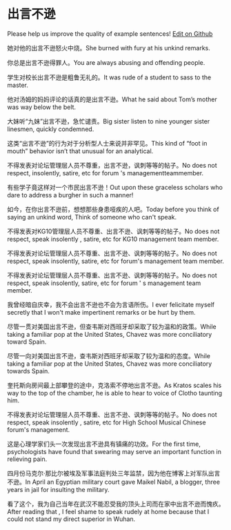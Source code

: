 # 出言不逊

Please help us improve the quality of example sentences! [Edit on Github](https://github.com/jiyushe/jiyu-example-sentence-source/blob/main/chinese/chuyanbuxun.md)

<p><span class="chinese">她对他的出言不逊怒火中烧。</span><span class="english">She burned with fury at his unkind remarks.</span></p>

<p><span class="chinese">你总是出言不逊得罪人。</span><span class="english">You are always abusing and offending people.</span></p>

<p><span class="chinese">学生对校长出言不逊是粗鲁无礼的。</span><span class="english">It was rude of a student to sass to the master.</span></p>

<p><span class="chinese">他对汤姆的妈妈评论的话真的是出言不逊。</span><span class="english">What he said about Tom’s mother was way below the belt.</span></p>

<p><span class="chinese">大妹听“九妹”出言不逊，急忙谴责。</span><span class="english">Big sister listen to nine younger sister linesmen, quickly condemned.</span></p>

<p><span class="chinese">这类“出言不逊”的行为对于分析型人士来说并非罕见。</span><span class="english">This kind of “foot in mouth” behavior isn’t that unusual for an analytical.</span></p>

<p><span class="chinese">不得发表对论坛管理层人员不尊重，出言不逊，讽刺等等的帖子。</span><span class="english">No does not respect, insolently, satire, etc for forum 's managementteammember.</span></p>

<p><span class="chinese">有些学子竟这样对一个市民出言不逊！</span><span class="english">Out upon these graceless scholars who dare to address a burgher in such a manner!</span></p>

<p><span class="chinese">如今，在你出言不逊前，想想那些身患哑疾的人吧。</span><span class="english">Today before you think of saying an unkind word, Think of someone who can't speak.</span></p>

<p><span class="chinese">不得发表对KG10管理层人员不尊重、出言不逊、讽刺等等的帖子。</span><span class="english">No does not respect, speak insolently , satire, etc for KG10 management team member.</span></p>

<p><span class="chinese">不得发表对论坛管理层人员不尊重、出言不逊、讽刺等等的帖子。</span><span class="english">No does not respect, speak insolently, satire, etc for forum's management team member.</span></p>

<p><span class="chinese">不得发表对论坛管理层人员不尊重、出言不逊、讽刺等等的帖子。</span><span class="english">No does not respect, speak insolently, satire, etc for forum ' s management team member.</span></p>

<p><span class="chinese">我曾经暗自庆幸，我不会出言不逊也不会为言语所伤。</span><span class="english">I ever felicitate myself secretly that I won't make impertinent remarks or be hurt by them.</span></p>

<p><span class="chinese">尽管一贯对美国出言不逊，但查韦斯对西班牙却采取了较为温和的政策。</span><span class="english">While taking a familiar pop at the United States, Chavez was more conciliatory toward Spain.</span></p>

<p><span class="chinese">尽管一向对美国出言不逊，查韦斯对西班牙却采取了较为温和的态度。</span><span class="english">While taking a familiar pop at the United States, Chavez was more conciliatory towards Spain.</span></p>

<p><span class="chinese">奎托斯向房间最上部攀登的途中，克洛索不停地出言不逊。</span><span class="english">As Kratos scales his way to the top of the chamber, he is able to hear to voice of Clotho taunting him.</span></p>

<p><span class="chinese">不得发表对论坛管理层人员不尊重、出言不逊、讽刺等等的帖子。</span><span class="english">No does not respect, speak insolently , satire, etc for High School Musical Chinese forum's management.</span></p>

<p><span class="chinese">这是心理学家们头一次发现出言不逊具有镇痛的功效。</span><span class="english">For the first time, psychologists have found that swearing may serve an important function in relieving pain.</span></p>

<p><span class="chinese">四月份马克尔·那比尔被埃及军事法庭判处三年监禁，因为他在博客上对军队出言不逊。</span><span class="english">In April an Egyptian military court gave Maikel Nabil, a blogger, three years in jail for insulting the military.</span></p>

<p><span class="chinese">看了这个，我为自己当年在武汉不能忍受我的顶头上司而在家中出言不逊而愧疚。</span><span class="english">After reading that , I feel shame to speak rudely at home because that I could not stand my direct superior in Wuhan.</span></p>

